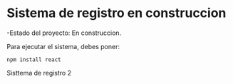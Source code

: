<h1>Sistema de registro en construccion</h1>

-Estado del proyecto: En construccion.

Para ejecutar el sistema, debes poner:

 ```npm install react```

Sisttema de registro 2
